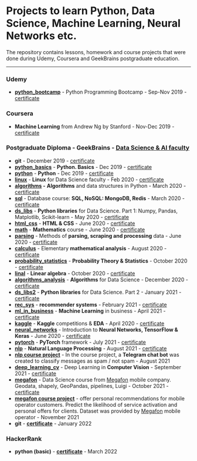 # Projects to learn Python, Data Science, Machine Learning, Neural Networks etc.

The repository contains lessons, homework and course projects that were done during Udemy, Coursera and GeekBrains postgraduate education.

------------------------------------

### Udemy
- **[python_bootcamp](https://github.com/alex-kalinichenko/gb/tree/master/python_bootcamp)** - Python Programming Bootcamp - Sep-Nov 2019 - [certificate](https://www.udemy.com/certificate/UC-TE7ZSUF3/)

### Coursera
- **Machine Learning** from Andrew Ng by Stanford - Nov-Dec 2019 - [certificate](https://www.coursera.org/account/accomplishments/verify/FWKB22H26CTH)

### Postgraduate Diploma - GeekBrains - [Data Science & AI faculty](https://gb.ru/geek_university/data-science)

- **git** - December 2019 - [certificate](https://gb.ru/certificates/687549.en)
- **[python_basics](https://github.com/alex-kalinichenko/gb/tree/master/python_basics)** - **Python. Basics** - Dec 2019 - [certificate](https://gb.ru/certificates/687067.en)
- **[python](https://github.com/alex-kalinichenko/gb/tree/master/python)** - **Python** - Dec 2019 - [certificate](https://gb.ru/certificates/699989.en)
- **[linux](https://github.com/alex-kalinichenko/gb/tree/master/linux)** - **Linux** for Data Science faculty - Feb 2020 - [certificate](https://gb.ru/certificates/721032.en)
- **[algorithms](https://github.com/alex-kalinichenko/gb/tree/master/algorithms) -** **Algorithms** and data structures in Python - March 2020 - [certificate](https://gb.ru/certificates/731309.en)
- **[sql](https://github.com/alex-kalinichenko/gb/tree/master/sql)** - Database course: **SQL, NoSQL: MongoDB, Redis** - March 2020 - [certificate](https://gb.ru/certificates/754677.en)
- **[ds_libs](https://github.com/alex-kalinichenko/gb/tree/master/ds_libs)** - **Python libraries** for Data Science. Part 1: Numpy, Pandas, Matplotlib, Scikit-learn - May 2020 - [certificate](https://gb.ru/certificates/849153.en)
- **[html_css](https://github.com/alex-kalinichenko/gb/tree/master/html_css)** - **HTML & CSS** - June 2020 - [certificate](https://gb.ru/certificates/873800.en)
- **[math](https://github.com/alex-kalinichenko/gb/tree/master/math)** - **Mathematics** course - June 2020 - [certificate](https://gb.ru/certificates/892319.en)
- **[parsing](https://github.com/alex-kalinichenko/gb/tree/master/parsing)** - Methods of **parsing, scraping and processing** data - June 2020 - [certificate](https://gb.ru/certificates/892323.en)
- **[calculus](https://github.com/alex-kalinichenko/gb/tree/master/calculus)** - Elementary **mathematical analysis** - August 2020 - [certificate](https://gb.ru/certificates/933304.en)
- **[probability_statistics](https://github.com/alex-kalinichenko/gb/tree/master/probability_statistics)** - **Probability Theory & Statistics** - October 2020 - [certificate](https://gb.ru/certificates/980138.en)
- **[linal](https://github.com/alex-kalinichenko/gb/tree/master/linal)** - **Linear algebra** - October 2020 - [certificate](https://gb.ru/certificates/989287.en)
- **[algorithms_analysis](https://github.com/alex-kalinichenko/gb/tree/master/algorithms_analysis)** - **Algorithms** for Data Science - December 2020 - [certificate](https://gb.ru/certificates/1068336.en)
- **[ds_libs2](https://github.com/alex-kalinichenko/gb/tree/master/ds_libs2)** - **Python libraries** for Data Science. Part 2 - January 2021 - [certificate](https://gb.ru/certificates/1110337.en)
- **[rec_sys](https://github.com/alex-kalinichenko/gb/tree/master/rec_sys)** - **recommender systems** - February 2021 - [certificate](https://gb.ru/certificates/1155547.en)
- **[ml_in_business](https://github.com/alex-kalinichenko/gb/tree/master/ml_in_business)** - **Machine Learning** in business - April 2021 - [certificate](https://gb.ru/certificates/1203611.en)
- **[kaggle](https://github.com/alex-kalinichenko/gb/tree/master/kaggle)** - **Kaggle** competitions  & **EDA** - April 2020 - [certificate](https://gb.ru/certificates/1230898.en)
- **[neural_networks](https://github.com/alex-kalinichenko/gb/tree/master/neural_networks)** - Introduction to **Neural Networks, TensorFlow & Keras** - June 2020 - [certificate](https://gb.ru/certificates/1270190.en)
- **[pytorch](https://github.com/alex-kalinichenko/gb/tree/master/pytorch)** - **PyTorch** framework - July 2021 - [certificate](https://gb.ru/certificates/1315506.en)
- **[nlp](https://github.com/alex-kalinichenko/gb/tree/master/nlp)** - **Natural Language Processing** - August 2021 - [certificate](https://gb.ru/certificates/1373004.en)
- **[nlp course project](https://github.com/alex-kalinichenko/gb/tree/master/nlp/course_project)** - In the course project, a **Telegram chat bot** was created to classify messages as spam / not spam - August 2021
- **[deep_learning_cv](https://github.com/alex-kalinichenko/gb/tree/master/deep_learning_cv)** - Deep Learning in **Computer Vision** - September 2021 - [certificate](https://gb.ru/certificates/1408031.en)
- **[megafon](https://github.com/alex-kalinichenko/gb/tree/master/megafon)** - Data Science course from [Megafon](https://megafon.ru/) mobile company. Geodata, shapely, GeoPandas, pipelines, Luigi - October 2021 - [certificate](https://gb.ru/certificates/1451922.en)
- **[megafon course project](https://github.com/alex-kalinichenko/gb/tree/master/megafon/final_project)** - offer personal recommendations for mobile operator customers. Predict the likelihood of service activation and personal offers for clients. Dataset was provided by [Megafon](https://megafon.ru/)  mobile operator - November 2021
- **git** - **[certificate](https://gb.ru/certificates/1661902.en)** - January 2022

### HackerRank

- **python (basic)** - **[certificate](https://www.hackerrank.com/certificates/ba0c4668c5fe)** - March 2022

